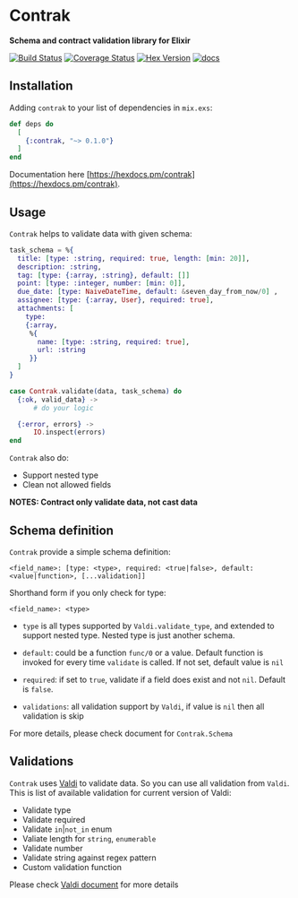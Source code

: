 # Contrak

**Schema and contract validation library for Elixir**

[![Build Status](https://github.com/bluzky/contrak/workflows/Elixir%20CI/badge.svg)](https://github.com/bluzky/contrak/actions) [![Coverage Status](https://coveralls.io/repos/github/bluzky/contrak/badge.svg?branch=main)](https://coveralls.io/github/bluzky/contrak?branch=main) [![Hex Version](https://img.shields.io/hexpm/v/contrak.svg)](https://hex.pm/packages/contrak) [![docs](https://img.shields.io/badge/docs-hexpm-blue.svg)](https://hexdocs.pm/contrak/)

## Installation

Adding `contrak` to your list of dependencies in `mix.exs`:

```elixir
def deps do
  [
    {:contrak, "~> 0.1.0"}
  ]
end
```

Documentation here [https://hexdocs.pm/contrak](https://hexdocs.pm/contrak).

## Usage
  `Contrak` helps to validate data with given schema:

  ```elixir
  task_schema = %{
    title: [type: :string, required: true, length: [min: 20]],
    description: :string,
    tag: [type: {:array, :string}, default: []]
    point: [type: :integer, number: [min: 0]],
    due_date: [type: NaiveDateTime, default: &seven_day_from_now/0] ,
    assignee: [type: {:array, User}, required: true],
    attachments: [
      type:
      {:array,
       %{
         name: [type: :string, required: true],
         url: :string
       }}
    ]
  }

  case Contrak.validate(data, task_schema) do
    {:ok, valid_data} ->
        # do your logic

    {:error, errors} ->
        IO.inspect(errors)
  end
  ```

  `Contrak` also do:
  - Support nested type
  - Clean not allowed fields

  **NOTES: Contract only validate data, not cast data**

## Schema definition

`Contrak` provide a simple schema definition:

  `<field_name>: [type: <type>, required: <true|false>, default: <value|function>, [...validation]]`

  Shorthand form if you only check for type:
  
  `<field_name>: <type>`

  - `type` is all types supported by `Valdi.validate_type`, and extended to support nested type.
    Nested type is just another schema.

  - `default`: could be a function `func/0` or a value. Default function is invoked for every time `validate` is called.
    If not set, default value is `nil`

  - `required`: if set to `true`, validate if a field does exist and not `nil`. Default is `false`.

  - `validations`: all validation support by `Valdi`, if value is `nil` then all validation is skip

  For more details, please check document for `Contrak.Schema`

## Validations

`Contrak` uses [Valdi](https://github.com/bluzky/valdi) to validate data. So you can use all validation from `Valdi`. This is list of available validation for current version of Valdi:

  - Validate type
  - Validate required
  - Validate `in`|`not_in` enum
  - Valiate length for `string`, `enumerable`
  - Validate number
  - Validate string against regex pattern
  - Custom validation function

  Please check [Valdi document](https://hexdocs.pm/valdi/readme.html) for more details

